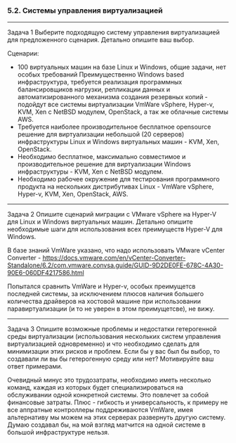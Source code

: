 ### 5.2. Системы управления виртуализацией
---
Задача 1
Выберите подходящую систему управления виртуализацией для предложенного сценария. Детально опишите ваш выбор.

Сценарии:

- 100 виртуальных машин на базе Linux и Windows, общие задачи, нет особых требований
Преимущественно Windows based инфраструктура, требуется реализация программных балансировщиков нагрузки, репликации данных и автоматизированного механизма
создания резервных копий - подойдут все системы виртуализации VmWare vSphere, Hyper-v, KVM, Xen с NetBSD модулем, OpenStack, а так же облачные системы AWS.
- Требуется наиболее производительное бесплатное opensource решение для виртуализации небольшой (20 серверов) инфраструктуры Linux и Windows виртуальных машин - KVM, Xen, OpenStack.
- Необходимо бесплатное, максимально совместимое и производительное решение для виртуализации Windows инфраструктуры - KVM, Xen с NetBSD модулем.
- Необходимо рабочее окружение для тестирования программного продукта на нескольких дистрибутивах Linux - VmWare vSphere, Hyper-v, KVM, Xen, OpenStack, AWS.

---
Задача 2
Опишите сценарий миграции с VMware vSphere на Hyper-V для Linux и Windows виртуальных машин. Детально опишите необходимые шаги для использования всех преимуществ
Hyper-V для Windows.

В базе знаний VmWare указано, что надо использовать VMware vCenter Converter - 
https://docs.vmware.com/en/vCenter-Converter-Standalone/6.2/com.vmware.convsa.guide/GUID-9D2DE0FE-678C-4A30-90E6-060DF4217586.html

Попытался сравнить VmWare и Hyper-v, особых преимущетсв последней системы, за исключением плюсов наличия большего количества драйверов на хостовой машине при использовании паравиртуализации (и то не уверен в этом преимущетсве), не вижу.

---
Задача 3
Опишите возможные проблемы и недостатки гетерогенной среды виртуализации (использования нескольких систем управления виртуализацией одновременно) и
что необходимо сделать для минимизации этих рисков и проблем. Если бы у вас был бы выбор, то создавали ли вы бы гетерогенную среду или нет? Мотивируйте ваш ответ примерами.

Очевидный минус это трудозатраты, необходимо иметь несколько команд, каждая из которых будет специализироваться на обслуживании одной конкретной системы. Это повлечет за собой
финансовые затраты.
Плюс - гибкость и универсальность, к примеру не все аппратные контроллеры поддреживаются VmWare, имея альтернативу мы можем на этих серверах развернуть другую систему.
Думаю создавал бы, на мой взгляд матчится на одной системе в большой инфраструктуре нельзя.
